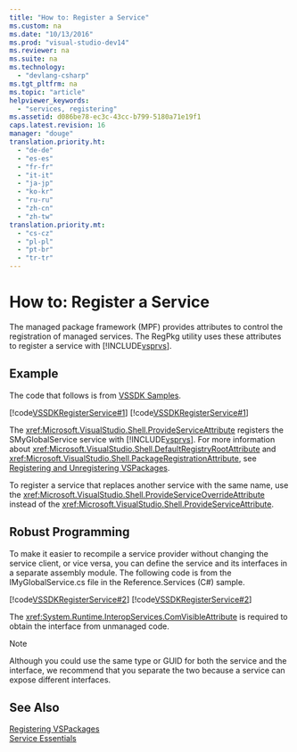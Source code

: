 ```yaml
---
title: "How to: Register a Service"
ms.custom: na
ms.date: "10/13/2016"
ms.prod: "visual-studio-dev14"
ms.reviewer: na
ms.suite: na
ms.technology: 
  - "devlang-csharp"
ms.tgt_pltfrm: na
ms.topic: "article"
helpviewer_keywords: 
  - "services, registering"
ms.assetid: d086be78-ec3c-43cc-b799-5180a71e19f1
caps.latest.revision: 16
manager: "douge"
translation.priority.ht: 
  - "de-de"
  - "es-es"
  - "fr-fr"
  - "it-it"
  - "ja-jp"
  - "ko-kr"
  - "ru-ru"
  - "zh-cn"
  - "zh-tw"
translation.priority.mt: 
  - "cs-cz"
  - "pl-pl"
  - "pt-br"
  - "tr-tr"
---
```

# How to: Register a Service
The managed package framework (MPF) provides attributes to control the registration of managed services. The RegPkg utility uses these attributes to register a service with [!INCLUDE[vsprvs](../codequality/includes/vsprvs_md.md)].  
  
## Example  
 The code that follows is from [VSSDK Samples](../misc/vssdk-samples.md).  
  
 [!code[VSSDKRegisterService#1](../misc/codesnippet/VisualBasic/how-to--register-a-service_1.vb)]
[!code[VSSDKRegisterService#1](../misc/codesnippet/CSharp/how-to--register-a-service_1.cs)]  
  
 The <xref:Microsoft.VisualStudio.Shell.ProvideServiceAttribute> registers the SMyGlobalService service with [!INCLUDE[vsprvs](../codequality/includes/vsprvs_md.md)]. For more information about <xref:Microsoft.VisualStudio.Shell.DefaultRegistryRootAttribute> and <xref:Microsoft.VisualStudio.Shell.PackageRegistrationAttribute>, see [Registering and Unregistering VSPackages](../extensibility/registering-and-unregistering-vspackages.md).  
  
 To register a service that replaces another service with the same name, use the <xref:Microsoft.VisualStudio.Shell.ProvideServiceOverrideAttribute> instead of the <xref:Microsoft.VisualStudio.Shell.ProvideServiceAttribute>.  
  
## Robust Programming  
 To make it easier to recompile a service provider without changing the service client, or vice versa, you can define the service and its interfaces in a separate assembly module. The following code is from the IMyGlobalService.cs file in the Reference.Services (C#) sample.  
  
 [!code[VSSDKRegisterService#2](../misc/codesnippet/VisualBasic/how-to--register-a-service_2.vb)]
[!code[VSSDKRegisterService#2](../misc/codesnippet/CSharp/how-to--register-a-service_2.cs)]  
  
 The <xref:System.Runtime.InteropServices.ComVisibleAttribute> is required to obtain the interface from unmanaged code.  
  
> [!NOTE]
>  Although you could use the same type or GUID for both the service and the interface, we recommend that you separate the two because a service can expose different interfaces.  
  
## See Also  
 [Registering VSPackages](http://msdn.microsoft.com/en-us/31e6050f-1457-4849-944a-a3c36b76f3dd)   
 [Service Essentials](../extensibility/service-essentials.md)